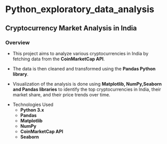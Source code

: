 # Python_exploratory_data_analysis
## Cryptocurrency Market Analysis in India
### Overview
- This project aims to analyze various cryptocurrencies in India by fetching data from the **CoinMarketCap API**.
* The data is then cleaned and transformed using the **Pandas Python library**.
+ Visualization of the analysis is done using **Matplotlib, NumPy,Seaborn and Pandas libraries** to identify the top cryptocurrencies in India, their market share, and their price trends over time.
* Technologies Used
  - **Python 3.x**
  -  **Pandas**
  -  **Matplotlib**
  -  **NumPy**
  -  **CoinMarketCap API**
  -  **Seaborn**
